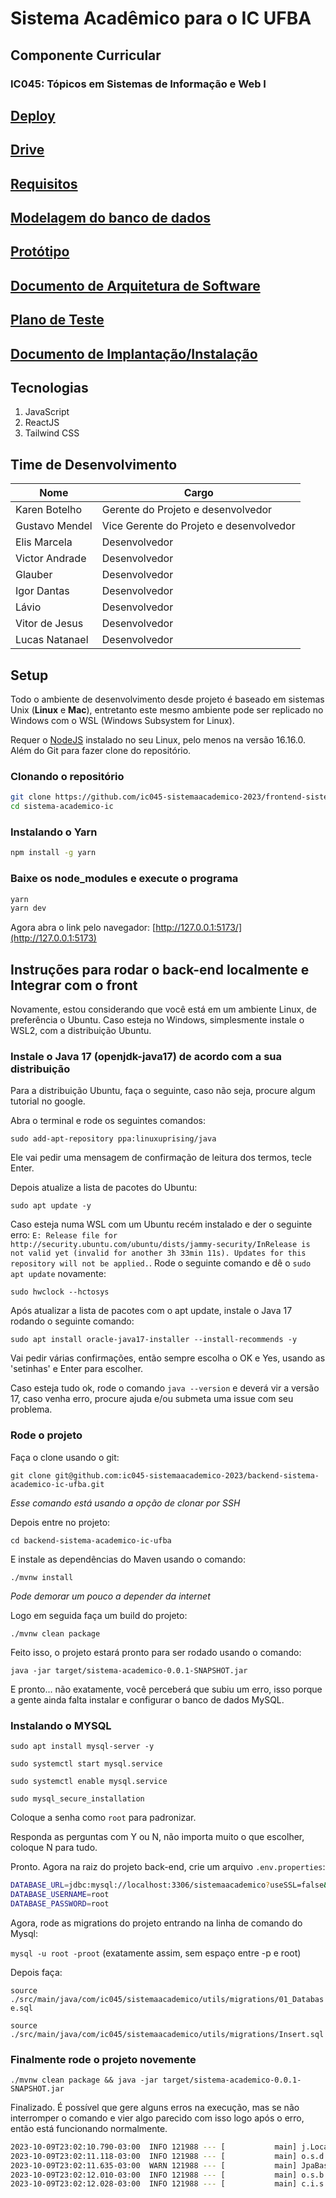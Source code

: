 # Sistema Acadêmico para o IC UFBA

## Componente Curricular

### IC045: Tópicos em Sistemas de Informação e Web I

## [Deploy](https://ic045-siag.netlify.app)

## [Drive](https://drive.google.com/drive/folders/1QJ4PaNYhIkvsSdNPGOQN3nP7j8SYYtgN?usp=sharing)

## [Requisitos](https://docs.google.com/document/d/1Dzjv17Old3uu1rwtQg_xaMUMJ1OL9CvtbSKM_gnplww/edit?usp=drive_link)

## [Modelagem do banco de dados](https://dbdesigner.page.link/28BjhNgupwdhX9Tp8)

## [Protótipo](https://www.figma.com/file/43HvdK6cT0hJ4XjSFZDL04/SIGA---IC045?type=design&mode=design&t=ogiUXiYnDVzzZ5J4-1)

## [Documento de Arquitetura de Software](https://docs.google.com/document/d/1b8DwGg7oZ-APcK7_UBkhEQnsvwaKZnzY/edit?usp=sharing&ouid=114509522047919530579&rtpof=true&sd=true)

## [Plano de Teste](https://docs.google.com/document/d/14-j3w0bYvJGLhpsmsXG_i86Z4zQMQpVhaE_vOw9HVgU/edit)

## [Documento de Implantação/Instalação](<[https://docs.google.com/document/d/14-j3w0bYvJGLhpsmsXG_i86Z4zQMQpVhaE_vOw9HVgU/edit?usp=sharing](https://docs.google.com/document/d/1AfUttj2DfImhIPl24RdDgZtM6SBJ3-jEPB4A_ky386s/edit?usp=sharing)>)

## Tecnologias

1. JavaScript
2. ReactJS
3. Tailwind CSS

## Time de Desenvolvimento

| Nome           | Cargo                                   |
| -------------- | --------------------------------------- |
| Karen Botelho  | Gerente do Projeto e desenvolvedor      |
| Gustavo Mendel | Vice Gerente do Projeto e desenvolvedor |
| Elis Marcela   | Desenvolvedor                           |
| Victor Andrade | Desenvolvedor                           |
| Glauber        | Desenvolvedor                           |
| Igor Dantas    | Desenvolvedor                           |
| Lávio          | Desenvolvedor                           |
| Vitor de Jesus | Desenvolvedor                           |
| Lucas Natanael | Desenvolvedor                           |

## Setup

Todo o ambiente de desenvolvimento desde projeto é baseado em sistemas Unix (**Linux** e **Mac**), entretanto este mesmo ambiente pode ser replicado no Windows com o WSL (Windows Subsystem for Linux).

Requer o [NodeJS](https://nodejs.org/pt-br) instalado no seu Linux, pelo menos na versão 16.16.0. Além do Git para fazer clone do repositório.

### Clonando o repositório

```bash
git clone https://github.com/ic045-sistemaacademico-2023/frontend-sistema-academico-ic-ufba.git sistema-academico-ic
cd sistema-academico-ic
```

### Instalando o Yarn

```bash
npm install -g yarn
```

### Baixe os node_modules e execute o programa

```bash
yarn
yarn dev
```

Agora abra o link pelo navegador: [http://127.0.0.1:5173/](http://127.0.0.1:5173)

## Instruções para rodar o back-end localmente e Integrar com o front

Novamente, estou considerando que você está em um ambiente Linux, de preferência o Ubuntu. Caso esteja no Windows, simplesmente instale o WSL2, com a distribuição Ubuntu.

### Instale o Java 17 (openjdk-java17) de acordo com a sua distribuição

Para a distribuição Ubuntu, faça o seguinte, caso não seja, procure algum tutorial no google.

Abra o terminal e rode os seguintes comandos:

`sudo add-apt-repository ppa:linuxuprising/java`

Ele vai pedir uma mensagem de confirmação de leitura dos termos, tecle Enter.

Depois atualize a lista de pacotes do Ubuntu:

`sudo apt update -y`

Caso esteja numa WSL com um Ubuntu recém instalado e der o seguinte erro: `E: Release file for http://security.ubuntu.com/ubuntu/dists/jammy-security/InRelease is not valid yet (invalid for another 3h 33min 11s). Updates for this repository will not be applied.`. Rode o seguinte comando e dê o `sudo apt update` novamente:

`sudo hwclock --hctosys`

Após atualizar a lista de pacotes com o apt update, instale o Java 17 rodando o seguinte comando:

`sudo apt install oracle-java17-installer --install-recommends -y`

Vai pedir várias confirmações, então sempre escolha o OK e Yes, usando as 'setinhas' e Enter para escolher.

Caso esteja tudo ok, rode o comando `java --version` e deverá vir a versão 17, caso venha erro, procure ajuda e/ou submeta uma issue com seu problema.

### Rode o projeto

Faça o clone usando o git:

`git clone git@github.com:ic045-sistemaacademico-2023/backend-sistema-academico-ic-ufba.git`

_Esse comando está usando a opção de clonar por SSH_

Depois entre no projeto:

`cd backend-sistema-academico-ic-ufba`

E instale as dependências do Maven usando o comando:

`./mvnw install`

_Pode demorar um pouco a depender da internet_

Logo em seguida faça um build do projeto:

`./mvnw clean package`

Feito isso, o projeto estará pronto para ser rodado usando o comando:

`java -jar target/sistema-academico-0.0.1-SNAPSHOT.jar`

E pronto... não exatamente, você perceberá que subiu um erro, isso porque a gente ainda falta instalar e configurar o banco de dados MySQL.

### Instalando o MYSQL

`sudo apt install mysql-server -y`

`sudo systemctl start mysql.service`

`sudo systemctl enable mysql.service`

`sudo mysql_secure_installation`

Coloque a senha como `root` para padronizar.

Responda as perguntas com Y ou N, não importa muito o que escolher, coloque N para tudo.

Pronto. Agora na raiz do projeto back-end, crie um arquivo `.env.properties`:

```bash
DATABASE_URL=jdbc:mysql://localhost:3306/sistemaacademico?useSSL=false&allowPublicKeyRetrieval=true&useTimezone=true=America/Bahia
DATABASE_USERNAME=root
DATABASE_PASSWORD=root
```

Agora, rode as migrations do projeto entrando na linha de comando do Mysql:

`mysql -u root -proot` (exatamente assim, sem espaço entre -p e root)

Depois faça:

`source ./src/main/java/com/ic045/sistemaacademico/utils/migrations/01_Database.sql`

`source ./src/main/java/com/ic045/sistemaacademico/utils/migrations/Insert.sql`

### Finalmente rode o projeto novemente

`./mvnw clean package && java -jar target/sistema-academico-0.0.1-SNAPSHOT.jar`

Finalizado. É possível que gere alguns erros na execução, mas se não interromper o comando e vier algo parecido com isso logo após o erro, então está funcionando normalmente.

```bash
2023-10-09T23:02:10.790-03:00  INFO 121988 --- [           main] j.LocalContainerEntityManagerFactoryBean : Initialized JPA EntityManagerFactory for persistence unit 'default'
2023-10-09T23:02:11.118-03:00  INFO 121988 --- [           main] o.s.d.j.r.query.QueryEnhancerFactory     : Hibernate is in classpath; If applicable, HQL parser will be used.
2023-10-09T23:02:11.635-03:00  WARN 121988 --- [           main] JpaBaseConfiguration$JpaWebConfiguration : spring.jpa.open-in-view is enabled by default. Therefore, database queries may be performed during view rendering. Explicitly configure spring.jpa.open-in-view to disable this warning
2023-10-09T23:02:12.010-03:00  INFO 121988 --- [           main] o.s.b.w.embedded.tomcat.TomcatWebServer  : Tomcat started on port(s): 8080 (http) with context path '/sistemaacademico'
2023-10-09T23:02:12.028-03:00  INFO 121988 --- [           main] c.i.s.SistemaAcademicoApplication        : Started SistemaAcademicoApplication in 6.021 seconds (process running for 6.994)
```
